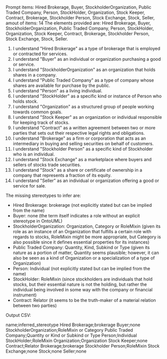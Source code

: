 Prompt items: 
Hired Brokerage, Buyer, StockholderOrganization, Public Traded Company, Person, StockHolder, Organization, Stock Keeper, Contract, Brokerage, Stockholder Person, Stock Exchange, Stock, Seller, 
amout of items: 14
 The elements provided are: Hired Brokerage, Buyer, StockholderOrganization, Public Traded Company, Person, StockHolder, Organization, Stock Keeper, Contract, Brokerage, Stockholder Person, Stock Exchange, Stock, Seller.

1) I understand "Hired Brokerage" as a type of brokerage that is employed or contracted for services.
2) I understand "Buyer" as an individual or organization purchasing a good or service.
3) I understand "StockholderOrganization" as an organization that holds shares in a company.
4) I understand "Public Traded Company" as a type of company whose shares are available for purchase by the public.
5) I understand "Person" as a living individual.
6) I understand "StockHolder" as a specific kind or instance of Person who holds stock.
7) I understand "Organization" as a structured group of people working towards common goals.
8) I understand "Stock Keeper" as an organization or individual responsible for keeping track of stocks.
9) I understand "Contract" as a written agreement between two or more parties that sets out their respective legal rights and obligations.
10) I understand "Brokerage" as a firm or corporation that acts as an intermediary in buying and selling securities on behalf of customers.
11) I understand "Stockholder Person" as a specific kind of Stockholder who is an individual.
12) I understand "Stock Exchange" as a marketplace where buyers and sellers of stocks trade securities.
13) I understand "Stock" as a share or certificate of ownership in a company that represents a fraction of its equity.
14) I understand "Seller" as an individual or organization offering a good or service for sale.

The missing stereotypes to infer are:
- Hired Brokerage: brokerage (not explicitly stated but can be implied from the name)
- Buyer: none (the term itself indicates a role without an explicit stereotype in OntoUML)
- StockholderOrganization: Organization, Category or RoleMixin (given its role as an instance of an Organization that fulfills a certain role with regards to stocks, RoleMixin might be more appropriate, but Category is also possible since it defines essential properties for its instances)
- Public Traded Company: Quantity, Kind, Subkind or Type (given its nature as a portion of matter, Quantity seems plausible; however, it can also be seen as a kind of Organization or a specialization of a type of Organization)
- Person: Individual (not explicitly stated but can be implied from the name)
- StockHolder: RoleMixin (since stockholders are individuals that hold stocks, but their essential nature is not the holding, but rather the individual being involved in some way with the company or financial instrument)
- Contract: Relator (it seems to be the truth-maker of a material relation between two parties)

Output CSV:

name;inferred_stereotype
Hired Brokerage;brokerage
Buyer;none
StockholderOrganization;RoleMixin or Category
Public Traded Company;Quantity or Kind or Subkind or Type
Person;Individual
StockHolder;RoleMixin
Organization;Organization
Stock Keeper;none
Contract;Relator
Brokerage;brokerage
Stockholder Person;RoleMixin
Stock Exchange;none
Stock;none
Seller;none
